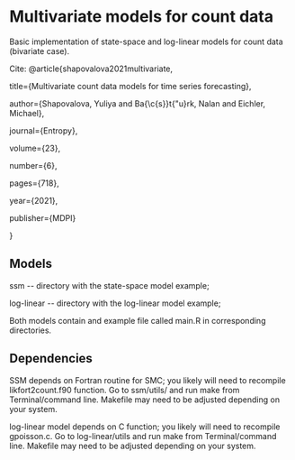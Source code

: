 # Multivariate models for count data

Basic implementation of state-space and log-linear models for count data (bivariate case). 

Cite: 
@article{shapovalova2021multivariate,

  title={Multivariate count data models for time series forecasting},
  
  author={Shapovalova, Yuliya and Ba{\c{s}}t{\"u}rk, Nalan and Eichler, Michael},
  
  journal={Entropy},
  
  volume={23},
  
  number={6},
  
  pages={718},
  
  year={2021},
  
  publisher={MDPI}
  
}

## Models

ssm -- directory with the state-space model example; 

log-linear -- directory with the log-linear model example;

Both models contain and example file called main.R in corresponding directories.

## Dependencies
SSM depends on Fortran routine for SMC; you likely will need to recompile likfort2count.f90 function. Go to ssm/utils/ and run make from Terminal/command line. Makefile may need to be adjusted depending on your system.

log-linear model depends on C function; you likely will need to recompile gpoisson.c. Go to log-linear/utils and run make from Terminal/command line. Makefile may need to be adjusted depending on your system.









